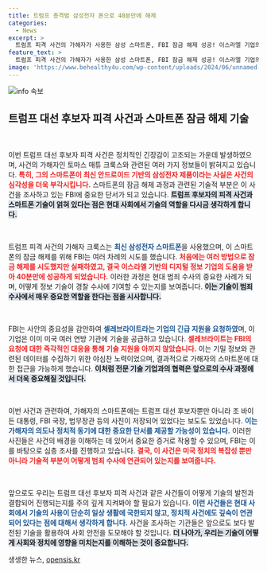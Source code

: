 ```yaml
---
title: 트럼프 총격범 삼성전자 폰으로 40분만에 해제
categories:
  - News
excerpt: >
  트럼프 피격 사건의 가해자가 사용한 삼성 스마트폰, FBI 잠금 해제 성공! 이스라엘 기업의 도움으로 40분만에 정보 확보. 이 휴대폰 속엔 트럼프는 물론 바이든 사진까지! 클릭으로 더 확인하세요!
feature_text: >
  트럼프 피격 사건의 가해자가 사용한 삼성 스마트폰, FBI 잠금 해제 성공! 이스라엘 기업의 도움으로 40분만에 정보 확보. 이 휴대폰 속엔 트럼프는 물론 바이든 사진까지! 클릭으로 더 확인하세요!
image: 'https://www.behealthy4u.com/wp-content/uploads/2024/06/unnamed-file.png'
---
```


<p><img src="https://www.behealthy4u.com/wp-content/uploads/2024/06/unnamed-file.png" alt="info 속보" /></p>

<h2 data-ke-size="size26">트럼프 대선 후보자 피격 사건과 스마트폰 잠금 해제 기술</h2>

<p data-ke-size="size16">&nbsp;</p>

<p>이번 트럼프 대선 후보자 피격 사건은 정치적인 긴장감이 고조되는 가운데 발생하였으며, 사건의 가해자인 토마스 매튜 크룩스와 관련된 여러 가지 정보들이 밝혀지고 있습니다. <b><span style="color: #ee2323;">특히, 그의 스마트폰이 최신 안드로이드 기반의 삼성전자 제품이라는 사실은 사건의 심각성을 더욱 부각시킵니다.</span></b> 스마트폰의 잠금 해제 과정과 관련된 기술적 부분은 이 사건을 조사하고 있는 FBI에 중요한 단서가 되고 있습니다. <b><span style="background-color: #21538527;">트럼프 후보자의 피격 사건과 스마트폰 기술이 얽혀 있다는 점은 현대 사회에서 기술의 역할을 다시금 생각하게 합니다.</span></b></p>

<p data-ke-size="size16">&nbsp;</p>

<p>트럼프 피격 사건의 가해자 크룩스는 <b><span style="color: #1a5490;">최신 삼성전자 스마트폰</span></b>을 사용했으며, 이 스마트폰의 잠금 해제를 위해 FBI는 여러 차례의 시도를 했습니다. <b><span style="color: #ee2323;">처음에는 여러 방법으로 잠금 해제를 시도했지만 실패하였고, 결국 이스라엘 기반의 디지털 정보 기업의 도움을 받아 40분만에 성공하게 되었습니다.</span></b> 이러한 과정은 현대 범죄 수사의 중요한 사례가 되며, 어떻게 정보 기술이 경찰 수사에 기여할 수 있는지를 보여줍니다. <b><span style="background-color: #21538527;">이는 기술이 범죄 수사에서 매우 중요한 역할을 한다는 점을 시사합니다.</span></b></p>

<p data-ke-size="size16">&nbsp;</p>

<p>FBI는 사안의 중요성을 감안하여 <b><span style="color: #1a5490;">셀레브라이트라는 기업의 긴급 지원을 요청하였</span></b>며, 이 기업은 이미 미국 여러 연방 기관에 기술을 공급하고 있습니다. <b><span style="color: #ee2323;">셀레브라이트는 FBI의 요청에 대한 즉각적인 대응을 통해 기술 지원을 아끼지 않았습니다.</span></b> 이는 기밀 정보와 관련된 데이터를 수집하기 위한 야심찬 노력이었으며, 결과적으로 가해자의 스마트폰에 대한 접근을 가능하게 했습니다. <b><span style="background-color: #21538527;">이처럼 전문 기술 기업과의 협력은 앞으로의 수사 과정에서 더욱 중요해질 것입니다.</span></b></p>

<p data-ke-size="size16">&nbsp;</p>

<p>이번 사건과 관련하여, 가해자의 스마트폰에는 트럼프 대선 후보자뿐만 아니라 조 바이든 대통령, FBI 국장, 법무장관 등의 사진이 저장되어 있었다는 보도도 있었습니다. <b><span style="color: #1a5490;">이는 가해자의 의도나 정치적 동기에 대한 중요한 단서를 제공할 가능성이 있습니다.</span></b> 이러한 사진들은 사건의 배경을 이해하는 데 있어서 중요한 증거로 작용할 수 있으며, FBI는 이를 바탕으로 심층 조사를 진행하고 있습니다. <b><span style="color: #ee2323;">결국, 이 사건은 미국 정치의 복잡성 뿐만 아니라 기술적 부분이 어떻게 범죄 수사에 연관되어 있는지를 보여줍니다.</span></b></p>

<p data-ke-size="size16">&nbsp;</p>

<p>앞으로도 우리는 트럼프 대선 후보자 피격 사건과 같은 사건들이 어떻게 기술의 발전과 결합되어 진행되는지를 주의 깊게 지켜봐야 할 필요가 있습니다. <b><span style="color: #1a5490;">이런 사건들은 현대 사회에서 기술의 사용이 단순히 일상 생활에 국한되지 않고, 정치적 사건에도 깊숙이 연관되어 있다는 점에 대해서 생각하게 합니다.</span></b> 사건을 조사하는 기관들은 앞으로도 보다 발전된 기술을 활용하여 사회 안전을 도모해야 할 것입니다. <b><span style="background-color: #21538527;">더 나아가, 우리는 기술이 어떻게 사회와 정치에 영향을 미치는지를 이해하는 것이 중요합니다.</span></b></p>
생생한 뉴스, <a href="https://opensis.kr" rel="dofollow">opensis.kr</a>


